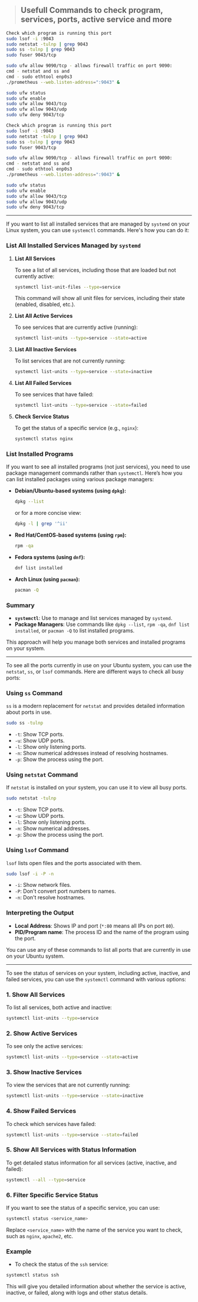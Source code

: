 
> ## Usefull Commands to check program, services, ports, active service and more

```sh
Check which program is running this port
sudo lsof -i :9043
sudo netstat -tulnp | grep 9043
sudo ss -tulnp | grep 9043
sudo fuser 9043/tcp

sudo ufw allow 9090/tcp - allows firewall traffic on port 9090:
cmd - netstat and ss and
cmd - sudo ethtool enp0s3
./prometheus --web.listen-address=":9043" &

sudo ufw status
sudo ufw enable
sudo ufw allow 9043/tcp
sudo ufw allow 9043/udp
sudo ufw deny 9043/tcp

```

```sh
Check which program is running this port
sudo lsof -i :9043
sudo netstat -tulnp | grep 9043
sudo ss -tulnp | grep 9043
sudo fuser 9043/tcp

sudo ufw allow 9090/tcp - allows firewall traffic on port 9090:
cmd - netstat and ss and
cmd - sudo ethtool enp0s3
./prometheus --web.listen-address=":9043" &

sudo ufw status
sudo ufw enable
sudo ufw allow 9043/tcp
sudo ufw allow 9043/udp
sudo ufw deny 9043/tcp

```

<hr>

If you want to list all installed services that are managed by `systemd` on your Linux system, you can use `systemctl` commands. Here's how you can do it:

### **List All Installed Services Managed by `systemd`**

1. **List All Services**

   To see a list of all services, including those that are loaded but not currently active:

   ```bash
   systemctl list-unit-files --type=service
   ```

   This command will show all unit files for services, including their state (enabled, disabled, etc.).

2. **List All Active Services**

   To see services that are currently active (running):

   ```bash
   systemctl list-units --type=service --state=active
   ```

3. **List All Inactive Services**

   To list services that are not currently running:

   ```bash
   systemctl list-units --type=service --state=inactive
   ```

4. **List All Failed Services**

   To see services that have failed:

   ```bash
   systemctl list-units --type=service --state=failed
   ```

5. **Check Service Status**

   To get the status of a specific service (e.g., `nginx`):

   ```bash
   systemctl status nginx
   ```

### **List Installed Programs**

If you want to see all installed programs (not just services), you need to use package management commands rather than `systemctl`. Here’s how you can list installed packages using various package managers:

- **Debian/Ubuntu-based systems (using `dpkg`):**

  ```bash
  dpkg --list
  ```

  or for a more concise view:

  ```bash
  dpkg -l | grep '^ii'
  ```

- **Red Hat/CentOS-based systems (using `rpm`):**

  ```bash
  rpm -qa
  ```

- **Fedora systems (using `dnf`):**

  ```bash
  dnf list installed
  ```

- **Arch Linux (using `pacman`):**

  ```bash
  pacman -Q
  ```

### **Summary**

- **`systemctl`**: Use to manage and list services managed by `systemd`.
- **Package Managers**: Use commands like `dpkg --list`, `rpm -qa`, `dnf list installed`, or `pacman -Q` to list installed programs.

This approach will help you manage both services and installed programs on your system.

<hr>

To see all the ports currently in use on your Ubuntu system, you can use the `netstat`, `ss`, or `lsof` commands. Here are different ways to check all busy ports:

### Using `ss` Command

`ss` is a modern replacement for `netstat` and provides detailed information about ports in use.

```bash
sudo ss -tulnp
```

- `-t`: Show TCP ports.
- `-u`: Show UDP ports.
- `-l`: Show only listening ports.
- `-n`: Show numerical addresses instead of resolving hostnames.
- `-p`: Show the process using the port.

### Using `netstat` Command

If `netstat` is installed on your system, you can use it to view all busy ports.

```bash
sudo netstat -tulnp
```

- `-t`: Show TCP ports.
- `-u`: Show UDP ports.
- `-l`: Show only listening ports.
- `-n`: Show numerical addresses.
- `-p`: Show the process using the port.

### Using `lsof` Command

`lsof` lists open files and the ports associated with them.

```bash
sudo lsof -i -P -n
```

- `-i`: Show network files.
- `-P`: Don't convert port numbers to names.
- `-n`: Don't resolve hostnames.

### Interpreting the Output

- **Local Address**: Shows IP and port (`*:80` means all IPs on port `80`).
- **PID/Program name**: The process ID and the name of the program using the port.

You can use any of these commands to list all ports that are currently in use on your Ubuntu system.

<hr>

To see the status of services on your system, including active, inactive, and failed services, you can use the `systemctl` command with various options:

### 1. Show All Services

To list all services, both active and inactive:

```bash
systemctl list-units --type=service
```

### 2. Show Active Services

To see only the active services:

```bash
systemctl list-units --type=service --state=active
```

### 3. Show Inactive Services

To view the services that are not currently running:

```bash
systemctl list-units --type=service --state=inactive
```

### 4. Show Failed Services

To check which services have failed:

```bash
systemctl list-units --type=service --state=failed
```

### 5. Show All Services with Status Information

To get detailed status information for all services (active, inactive, and failed):

```bash
systemctl --all --type=service
```

### 6. Filter Specific Service Status

If you want to see the status of a specific service, you can use:

```bash
systemctl status <service_name>
```

Replace `<service_name>` with the name of the service you want to check, such as `nginx`, `apache2`, etc. 

### Example

- To check the status of the `ssh` service:

```bash
systemctl status ssh
``` 

This will give you detailed information about whether the service is active, inactive, or failed, along with logs and other status details.

